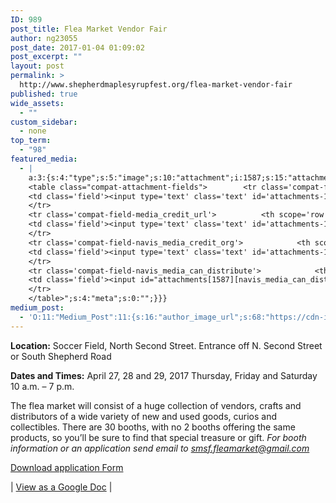 ```yaml
---
ID: 989
post_title: Flea Market Vendor Fair
author: ng23055
post_date: 2017-01-04 01:09:02
post_excerpt: ""
layout: post
permalink: >
  http://www.shepherdmaplesyrupfest.org/flea-market-vendor-fair
published: true
wide_assets:
  - ""
custom_sidebar:
  - none
top_term:
  - "98"
featured_media:
  - |
    a:3:{s:4:"type";s:5:"image";s:10:"attachment";i:1587;s:15:"attachment_data";a:33:{s:2:"id";i:1587;s:5:"title";s:14:"tag-sale-800px";s:8:"filename";s:18:"tag-sale-800px.png";s:3:"url";s:83:"http://www.shepherdmaplesyrupfest.org/wp-content/uploads/2017/01/tag-sale-800px.png";s:4:"link";s:76:"http://www.shepherdmaplesyrupfest.org/flea-market-vendor-fair/tag-sale-800px";s:3:"alt";s:0:"";s:6:"author";s:1:"1";s:11:"description";s:0:"";s:7:"caption";s:0:"";s:4:"name";s:14:"tag-sale-800px";s:6:"status";s:7:"inherit";s:10:"uploadedTo";i:989;s:4:"date";i:1488683154000;s:8:"modified";i:1488683154000;s:9:"menuOrder";i:0;s:4:"mime";s:9:"image/png";s:4:"type";s:5:"image";s:7:"subtype";s:3:"png";s:4:"icon";s:74:"http://www.shepherdmaplesyrupfest.org/wp-includes/images/media/default.png";s:13:"dateFormatted";s:13:"March 5, 2017";s:6:"nonces";a:3:{s:6:"update";s:10:"6d99c2c8b4";s:6:"delete";s:10:"491dbb22f5";s:4:"edit";s:10:"e4d2fe4be4";}s:8:"editLink";s:77:"http://www.shepherdmaplesyrupfest.org/wp-admin/post.php?post=1587&action=edit";s:4:"meta";b:0;s:10:"authorName";s:7:"ng23055";s:14:"uploadedToLink";s:76:"http://www.shepherdmaplesyrupfest.org/wp-admin/post.php?post=989&action=edit";s:15:"uploadedToTitle";s:23:"Flea Market Vendor Fair";s:15:"filesizeInBytes";i:143433;s:21:"filesizeHumanReadable";s:6:"140 KB";s:6:"height";i:450;s:5:"width";i:800;s:11:"orientation";s:9:"landscape";s:5:"sizes";a:4:{s:9:"thumbnail";a:4:{s:6:"height";i:140;s:5:"width";i:140;s:3:"url";s:91:"http://www.shepherdmaplesyrupfest.org/wp-content/uploads/2017/01/tag-sale-800px-140x140.png";s:11:"orientation";s:9:"landscape";}s:6:"medium";a:4:{s:6:"height";i:189;s:5:"width";i:336;s:3:"url";s:91:"http://www.shepherdmaplesyrupfest.org/wp-content/uploads/2017/01/tag-sale-800px-336x189.png";s:11:"orientation";s:9:"landscape";}s:5:"large";a:4:{s:6:"height";i:434;s:5:"width";i:771;s:3:"url";s:91:"http://www.shepherdmaplesyrupfest.org/wp-content/uploads/2017/01/tag-sale-800px-771x434.png";s:11:"orientation";s:9:"landscape";}s:4:"full";a:4:{s:3:"url";s:83:"http://www.shepherdmaplesyrupfest.org/wp-content/uploads/2017/01/tag-sale-800px.png";s:6:"height";i:450;s:5:"width";i:800;s:11:"orientation";s:9:"landscape";}}s:6:"compat";a:2:{s:4:"item";s:1723:"<input type="hidden" name="attachments[1587][menu_order]" value="0" /><p class="media-types media-types-required-info">Required fields are marked <span class="required">*</span></p>
    <table class="compat-attachment-fields">		<tr class='compat-field-media_credit'>			<th scope='row' class='label'><label for='attachments-1587-media_credit'><span class='alignleft'>Credit</span><br class='clear' /></label></th>
    <td class='field'><input type='text' class='text' id='attachments-1587-media_credit' name='attachments[1587][media_credit]' value=''  /></td>
    </tr>
    <tr class='compat-field-media_credit_url'>			<th scope='row' class='label'><label for='attachments-1587-media_credit_url'><span class='alignleft'>Credit URL</span><br class='clear' /></label></th>
    <td class='field'><input type='text' class='text' id='attachments-1587-media_credit_url' name='attachments[1587][media_credit_url]' value=''  /></td>
    </tr>
    <tr class='compat-field-navis_media_credit_org'>			<th scope='row' class='label'><label for='attachments-1587-navis_media_credit_org'><span class='alignleft'>Organization</span><br class='clear' /></label></th>
    <td class='field'><input type='text' class='text' id='attachments-1587-navis_media_credit_org' name='attachments[1587][navis_media_credit_org]' value=''  /></td>
    </tr>
    <tr class='compat-field-navis_media_can_distribute'>			<th scope='row' class='label'><label for='attachments-1587-navis_media_can_distribute'><span class='alignleft'>Can<br />distribute?</span><br class='clear' /></label></th>
    <td class='field'><input id="attachments[1587][navis_media_can_distribute]" name="attachments[1587][navis_media_can_distribute]" type="checkbox" value="1"  /></td>
    </tr>
    </table>";s:4:"meta";s:0:"";}}}
medium_post:
  - 'O:11:"Medium_Post":11:{s:16:"author_image_url";s:68:"https://cdn-images-1.medium.com/fit/c/200/200/0*QRq0o9m-h4b723Zq.jpg";s:10:"author_url";s:28:"https://medium.com/@smsfmich";s:11:"byline_name";N;s:12:"byline_email";N;s:10:"cross_link";s:3:"yes";s:2:"id";s:12:"88f2cbc2ad44";s:21:"follower_notification";s:3:"yes";s:7:"license";s:19:"all-rights-reserved";s:14:"publication_id";s:12:"881fb60cdbf3";s:6:"status";s:5:"draft";s:3:"url";s:41:"https://medium.com/@smsfmich/88f2cbc2ad44";}'
---
```

<strong>Location:</strong> Soccer Field, North Second Street. Entrance off  N. Second Street or South Shepherd Road

<strong>Dates and Times:</strong> April 27, 28 and 29, 2017
Thursday, Friday and Saturday
10 a.m. – 7 p.m.

The flea market will consist of a huge collection of vendors, crafts and distributors of a wide variety of new and used goods, curios and collectibles.   There are 30 booths, with no 2 booths offering the same products, so you’ll be sure to find that special treasure or gift.
<em>
For booth information or an application send email to <a href="mailto:smsf.fleamarket@gmail.com">smsf.fleamarket@gmail.com</a> </em>

<a href="https://drive.google.com/open?id=0B490-AjaRizwOWxPZzFSUGxDMlE">Download application Form</a>


| <a href="https://docs.google.com/document/d/1HF2KoTMkuOogf5k4x8xG9VYMqComkwOC6eP1Ti5Xkz4/edit?usp=sharing">View as a Google Doc</a> |